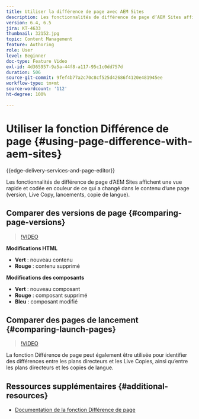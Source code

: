 ```yaml
---
title: Utiliser la différence de page avec AEM Sites
description: Les fonctionnalités de différence de page d’AEM Sites affichent une vue rapide et codée en couleur de ce qui a changé dans le contenu d’une page (version, Live Copy, lancements, copie de langue).
version: 6.4, 6.5
jira: KT-4633
thumbnail: 32152.jpg
topic: Content Management
feature: Authoring
role: User
level: Beginner
doc-type: Feature Video
exl-id: 4d365957-9a5a-44f8-a117-95c1c0dd757d
duration: 506
source-git-commit: 9fef4b77a2c70c8cf525d42686f4120e481945ee
workflow-type: tm+mt
source-wordcount: '112'
ht-degree: 100%

---
```


# Utiliser la fonction Différence de page {#using-page-difference-with-aem-sites}

{{edge-delivery-services-and-page-editor}}

Les fonctionnalités de différence de page d’AEM Sites affichent une vue rapide et codée en couleur de ce qui a changé dans le contenu d’une page (version, Live Copy, lancements, copie de langue).

## Comparer des versions de page {#comparing-page-versions}

>[!VIDEO](https://video.tv.adobe.com/v/32152?quality=12&learn=on)

**Modifications HTML**

* **Vert** : nouveau contenu
* **Rouge** : contenu supprimé

**Modifications des composants**

* **Vert** : nouveau composant
* **Rouge** : composant supprimé
* **Bleu** : composant modifié

## Comparer des pages de lancement {#comparing-launch-pages}

>[!VIDEO](https://video.tv.adobe.com/v/17746?quality=12&learn=on)

La fonction Différence de page peut également être utilisée pour identifier des différences entre les plans directeurs et les Live Copies, ainsi qu’entre les plans directeurs et les copies de langue.

## Ressources supplémentaires {#additional-resources}

* [Documentation de la fonction Différence de page](https://experienceleague.adobe.com/docs/experience-manager-65/authoring/siteandpage/page-diff.html?lang=fr)
